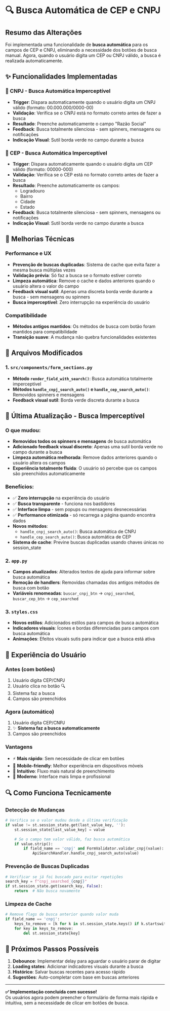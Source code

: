 # 🔍 Busca Automática de CEP e CNPJ

## Resumo das Alterações

Foi implementada uma funcionalidade de **busca automática** para os campos de CEP e CNPJ, eliminando a necessidade dos botões de busca manual. Agora, quando o usuário digita um CEP ou CNPJ válido, a busca é realizada automaticamente.

## ✨ Funcionalidades Implementadas

### 🏢 CNPJ - Busca Automática Imperceptível
- **Trigger**: Dispara automaticamente quando o usuário digita um CNPJ válido (formato: 00.000.000/0000-00)
- **Validação**: Verifica se o CNPJ está no formato correto antes de fazer a busca
- **Resultado**: Preenche automaticamente o campo "Razão Social"
- **Feedback**: Busca totalmente silenciosa - sem spinners, mensagens ou notificações
- **Indicação Visual**: Sutil borda verde no campo durante a busca

### 📍 CEP - Busca Automática Imperceptível  
- **Trigger**: Dispara automaticamente quando o usuário digita um CEP válido (formato: 00000-000)
- **Validação**: Verifica se o CEP está no formato correto antes de fazer a busca
- **Resultado**: Preenche automaticamente os campos:
  - Logradouro
  - Bairro  
  - Cidade
  - Estado
- **Feedback**: Busca totalmente silenciosa - sem spinners, mensagens ou notificações
- **Indicação Visual**: Sutil borda verde no campo durante a busca

## 🔧 Melhorias Técnicas

### Performance e UX
- **Prevenção de buscas duplicadas**: Sistema de cache que evita fazer a mesma busca múltiplas vezes
- **Validação prévia**: Só faz a busca se o formato estiver correto
- **Limpeza automática**: Remove o cache e dados anteriores quando o usuário altera o valor do campo
- **Feedback visual sutil**: Apenas uma discreta borda verde durante a busca - sem mensagens ou spinners
- **Busca imperceptível**: Zero interrupção na experiência do usuário

### Compatibilidade
- **Métodos antigos mantidos**: Os métodos de busca com botão foram mantidos para compatibilidade
- **Transição suave**: A mudança não quebra funcionalidades existentes

## 📝 Arquivos Modificados

### 1. `src/components/form_sections.py`
- **Método `render_field_with_search()`**: Busca automática totalmente imperceptível
- **Métodos `handle_cnpj_search_auto()` e `handle_cep_search_auto()`**: Removidos spinners e mensagens
- **Feedback visual sutil**: Borda verde discreta durante a busca

## 🔄 Última Atualização - Busca Imperceptível

### O que mudou:
- **Removidos todos os spinners e mensagens** de busca automática
- **Adicionado feedback visual discreto**: Apenas uma sutil borda verde no campo durante a busca
- **Limpeza automática melhorada**: Remove dados anteriores quando o usuário altera os campos
- **Experiência totalmente fluida**: O usuário só percebe que os campos são preenchidos automaticamente

### Benefícios:
- ✅ **Zero interrupção** na experiência do usuário
- ✅ **Busca transparente** - funciona nos bastidores
- ✅ **Interface limpa** - sem popups ou mensagens desnecessárias  
- ✅ **Performance otimizada** - só recarrega a página quando encontra dados
- **Novos métodos**:
  - `handle_cnpj_search_auto()`: Busca automática de CNPJ
  - `handle_cep_search_auto()`: Busca automática de CEP
- **Sistema de cache**: Previne buscas duplicadas usando chaves únicas no session_state

### 2. `app.py`
- **Campos atualizados**: Alterados textos de ajuda para informar sobre busca automática
- **Remoção de handlers**: Removidas chamadas dos antigos métodos de busca com botão
- **Variáveis renomeadas**: `buscar_cnpj_btn` → `cnpj_searched`, `buscar_cep_btn` → `cep_searched`

### 3. `styles.css`
- **Novos estilos**: Adicionados estilos para campos de busca automática
- **Indicadores visuais**: Ícones e bordas diferenciadas para campos com busca automática
- **Animações**: Efeitos visuais sutis para indicar que a busca está ativa

## 🎯 Experiência do Usuário

### Antes (com botões)
1. Usuário digita CEP/CNPJ
2. Usuário clica no botão 🔍
3. Sistema faz a busca
4. Campos são preenchidos

### Agora (automático)
1. Usuário digita CEP/CNPJ  
2. ✨ **Sistema faz a busca automaticamente**
3. Campos são preenchidos

### Vantagens
- ⚡ **Mais rápido**: Sem necessidade de clicar em botões
- 📱 **Mobile-friendly**: Melhor experiência em dispositivos móveis  
- 🎯 **Intuitivo**: Fluxo mais natural de preenchimento
- 🚀 **Moderno**: Interface mais limpa e profissional

## 🔍 Como Funciona Tecnicamente

### Detecção de Mudanças
```python
# Verifica se o valor mudou desde a última verificação
if value != st.session_state.get(last_value_key, ''):
    st.session_state[last_value_key] = value
    
    # Se o campo tem valor válido, faz busca automática
    if value.strip():
        if field_name == 'cnpj' and FormValidator.validar_cnpj(value):
            ApiSearchHandler.handle_cnpj_search_auto(value)
```

### Prevenção de Buscas Duplicadas
```python
# Verificar se já foi buscado para evitar repetições
search_key = f"cnpj_searched_{cnpj}"
if st.session_state.get(search_key, False):
    return  # Não busca novamente
```

### Limpeza de Cache
```python
# Remove flags de busca anterior quando valor muda
if field_name == 'cnpj':
    keys_to_remove = [k for k in st.session_state.keys() if k.startswith('cnpj_searched_')]
    for key in keys_to_remove:
        del st.session_state[key]
```

## 🚀 Próximos Passos Possíveis

1. **Debounce**: Implementar delay para aguardar o usuário parar de digitar
2. **Loading states**: Adicionar indicadores visuais durante a busca
3. **Histórico**: Salvar buscas recentes para acesso rápido
4. **Sugestões**: Auto-completar com base em buscas anteriores

---

**✅ Implementação concluída com sucesso!**  
Os usuários agora podem preencher o formulário de forma mais rápida e intuitiva, sem a necessidade de clicar em botões de busca. 